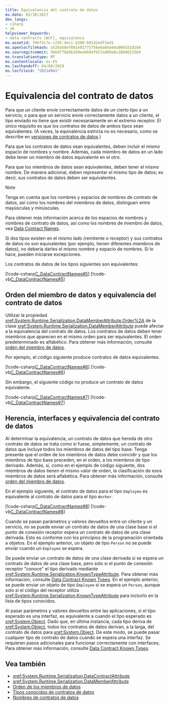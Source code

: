 ```yaml
---
title: Equivalencia del contrato de datos
ms.date: 03/30/2017
dev_langs:
- csharp
- vb
helpviewer_keywords:
- data contracts [WCF], equivalence
ms.assetid: f06f3c7e-c235-4ec1-b200-68142edf1ed1
ms.openlocfilehash: a526a58ef801e91775756e6a84a94a066d32d284
ms.sourcegitcommit: 5b6d778ebb269ee6684fb57ad69a8c28b06235b9
ms.translationtype: MT
ms.contentlocale: es-ES
ms.lasthandoff: 04/08/2019
ms.locfileid: "59214941"
---
```

# <a name="data-contract-equivalence"></a>Equivalencia del contrato de datos
Para que un cliente envíe correctamente datos de un cierto tipo a un servicio, o para que un servicio envíe correctamente datos a un cliente, el tipo enviado no tiene que existir necesariamente en el extremo receptor. El único requisito es que los contratos de datos de ambos tipos sean equivalentes. (A veces, la equivalencia estricta no es necesario, como se describe en [versiones de contratos de datos](../../../../docs/framework/wcf/feature-details/data-contract-versioning.md).)  
  
 Para que los contratos de datos sean equivalentes, deben incluir el mismo espacio de nombres y nombre. Además, cada miembro de datos en un lado debe tener un miembro de datos equivalente en el otro.  
  
 Para que los miembros de datos sean equivalentes, deben tener el mismo nombre. De manera adicional, deben representar el mismo tipo de datos; es decir, sus contratos de datos deben ser equivalentes.  
  
> [!NOTE]
>  Tenga en cuenta que los nombres y espacios de nombres de contrato de datos, así como los nombres del miembros de datos, distinguen entre mayúsculas y minúsculas.  
  
 Para obtener más información acerca de los espacios de nombres y nombres de contrato de datos, así como los nombres de miembro de datos, vea [Data Contract Names](../../../../docs/framework/wcf/feature-details/data-contract-names.md).  
  
 Si dos tipos existen en el mismo lado (remitente o receptor) y sus contratos de datos no son equivalentes (por ejemplo, tienen diferentes miembros de datos), no debería darles el mismo nombre y espacio de nombres. Si lo hace, pueden iniciarse excepciones.  
  
 Los contratos de datos de los tipos siguientes son equivalentes:  
  
 [!code-csharp[C_DataContractNames#5](../../../../samples/snippets/csharp/VS_Snippets_CFX/c_datacontractnames/cs/source.cs#5)]
 [!code-vb[C_DataContractNames#5](../../../../samples/snippets/visualbasic/VS_Snippets_CFX/c_datacontractnames/vb/source.vb#5)]  
  
## <a name="data-member-order-and-data-contract-equivalence"></a>Orden del miembro de datos y equivalencia del contrato de datos  
 Utilizar la propiedad <xref:System.Runtime.Serialization.DataMemberAttribute.Order%2A> de la clase <xref:System.Runtime.Serialization.DataMemberAttribute> puede afectar a la equivalencia del contrato de datos. Los contratos de datos deben tener miembros que aparecen en el mismo orden para ser equivalentes. El orden predeterminado es alfabético. Para obtener más información, consulte [orden del miembro de datos](../../../../docs/framework/wcf/feature-details/data-member-order.md).  
  
 Por ejemplo, el código siguiente produce contratos de datos equivalentes.  
  
 [!code-csharp[C_DataContractNames#6](../../../../samples/snippets/csharp/VS_Snippets_CFX/c_datacontractnames/cs/source.cs#6)]
 [!code-vb[C_DataContractNames#6](../../../../samples/snippets/visualbasic/VS_Snippets_CFX/c_datacontractnames/vb/source.vb#6)]  
  
 Sin embargo, el siguiente código no produce un contrato de datos equivalente.  
  
 [!code-csharp[C_DataContractNames#7](../../../../samples/snippets/csharp/VS_Snippets_CFX/c_datacontractnames/cs/source.cs#7)]
 [!code-vb[C_DataContractNames#7](../../../../samples/snippets/visualbasic/VS_Snippets_CFX/c_datacontractnames/vb/source.vb#7)]  
  
## <a name="inheritance-interfaces-and-data-contract-equivalence"></a>Herencia, interfaces y equivalencia del contrato de datos  
 Al determinar la equivalencia, un contrato de datos que hereda de otro contrato de datos se trata como si fuese, simplemente, un contrato de datos que incluye todos los miembros de datos del tipo base. Tenga presente que el orden de los miembros de datos debe coincidir y que los miembros de tipo base preceden, en el orden, a los miembros de tipo derivado. Además, si, como en el ejemplo de código siguiente, dos miembros de datos tienen el mismo valor de orden, la clasificación de esos miembros de datos será alfabética. Para obtener más información, consulte [orden del miembro de datos](../../../../docs/framework/wcf/feature-details/data-member-order.md).  
  
 En el ejemplo siguiente, el contrato de datos para el tipo `Employee` es equivalente al contrato de datos para el tipo `Worker`.  
  
 [!code-csharp[C_DataContractNames#8](../../../../samples/snippets/csharp/VS_Snippets_CFX/c_datacontractnames/cs/source.cs#8)]
 [!code-vb[C_DataContractNames#8](../../../../samples/snippets/visualbasic/VS_Snippets_CFX/c_datacontractnames/vb/source.vb#8)]  
  
 Cuando se pasan parámetros y valores devueltos entre un cliente y un servicio, no se puede enviar un contrato de datos de una clase base si el punto de conexión receptor espera un contrato de datos de una clase derivada. Esto es conforme con los principios de la programación orientada a objetos. En el ejemplo anterior, un objeto de tipo `Person` no se puede enviar cuando un `Employee` se espera.  
  
 Se puede enviar un contrato de datos de una clase derivada si se espera un contrato de datos de una clase base, pero solo si el punto de conexión receptor "conoce" el tipo derivado mediante <xref:System.Runtime.Serialization.KnownTypeAttribute>. Para obtener más información, consulte [Data Contract Known Types](../../../../docs/framework/wcf/feature-details/data-contract-known-types.md). En el ejemplo anterior, se puede enviar un objeto de tipo `Employee` si se espera un `Person`, aunque solo si el código del receptor utiliza <xref:System.Runtime.Serialization.KnownTypeAttribute> para incluirlo en la lista de tipos conocidos.  
  
 Al pasar parámetros y valores devueltos entre las aplicaciones, si el tipo esperado es una interfaz, es equivalente a cuando el tipo esperado es <xref:System.Object>. Dado que, en última instancia, cada tipo deriva de <xref:System.Object>, todos los contratos de datos derivan, a la larga, del contrato de datos para <xref:System.Object>. De este modo, se puede pasar cualquier tipo de contrato de datos cuando se espera una interfaz. Se requieren pasos adicionales para funcionar correctamente con interfaces; Para obtener más información, consulte [Data Contract Known Types](../../../../docs/framework/wcf/feature-details/data-contract-known-types.md).  
  
## <a name="see-also"></a>Vea también

- <xref:System.Runtime.Serialization.DataContractAttribute>
- <xref:System.Runtime.Serialization.DataMemberAttribute>
- [Orden de los miembros de datos](../../../../docs/framework/wcf/feature-details/data-member-order.md)
- [Tipos conocidos de contratos de datos](../../../../docs/framework/wcf/feature-details/data-contract-known-types.md)
- [Nombres de contratos de datos](../../../../docs/framework/wcf/feature-details/data-contract-names.md)
